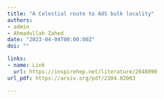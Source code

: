 ```yaml
---
title: "A Celestial route to AdS bulk locality"
authors:
- admin
- Ahmadullah Zahed
date: "2023-04-04T00:00:00Z"
doi: ""

links:
- name: Link
  url: https://inspirehep.net/literature/2648890
url_pdf: https://arxiv.org/pdf/2304.02003

---
```

